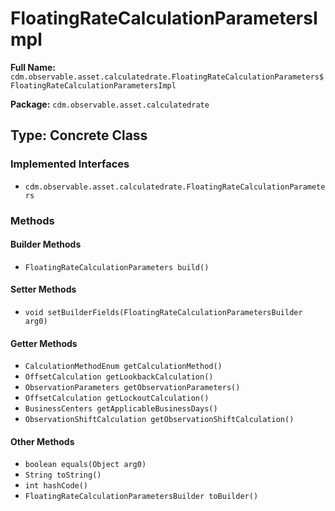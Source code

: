# FloatingRateCalculationParametersImpl

**Full Name:** `cdm.observable.asset.calculatedrate.FloatingRateCalculationParameters$FloatingRateCalculationParametersImpl`

**Package:** `cdm.observable.asset.calculatedrate`

## Type: Concrete Class

### Implemented Interfaces

- `cdm.observable.asset.calculatedrate.FloatingRateCalculationParameters`

### Methods

#### Builder Methods

- `FloatingRateCalculationParameters build()`

#### Setter Methods

- `void setBuilderFields(FloatingRateCalculationParametersBuilder arg0)`

#### Getter Methods

- `CalculationMethodEnum getCalculationMethod()`
- `OffsetCalculation getLookbackCalculation()`
- `ObservationParameters getObservationParameters()`
- `OffsetCalculation getLockoutCalculation()`
- `BusinessCenters getApplicableBusinessDays()`
- `ObservationShiftCalculation getObservationShiftCalculation()`

#### Other Methods

- `boolean equals(Object arg0)`
- `String toString()`
- `int hashCode()`
- `FloatingRateCalculationParametersBuilder toBuilder()`

